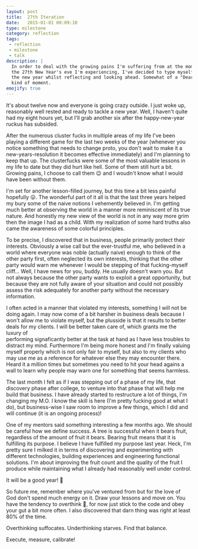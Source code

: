 ```yaml
---
layout: post
title:  27th Iteration
date:   2015-01-01 00:09:10
type: milestone
category: reflection
tags:
 - reflection
 - milestone
 - talk
description: |
  In order to deal with the growing pains I'm suffering from at the moment of
  the 27th New Year's eve I'm experiencing, I've decided to type myself into
  the new year whilst reflecting and looking ahead. Somewhat of a "Dear Diary"
  kind of moment.
emojify: true
---
```

It's about twelve now and everyone is going crazy outside.
I just woke up, reasonably well rested and ready to tackle a new year. Well, 
I haven't quite had my eight hours yet, but I'll grab another six after the 
happy-new-year ruckus has subsided.

After the numerous cluster fucks in multiple areas of my life I've been playing 
a different game for the last two weeks of the year (whenever you notice something
that needs to change proto, you don't wait to make it a new-years-resolution it
becomes effective immediately) and I'm planning to keep that up. The 
clusterfucks were some of the most valuable lessons in my life to date but they
did hurt like hell. Some of them still hurt a bit. Growing pains, I choose to 
call them :wink: and I woudn't know what I would have been 
without them.

I'm set for another lesson-filled journey, but this time a bit less painful 
hopefully :stuck_out_tongue:. The wonderful part of
it all is that the last three years helped my bury some of the naive notions I
vehemently believed in. I'm getting much better at observing the world in a 
manner more reminiscent of its true nature. And honestly my new view of the 
world is not in any way more grim then the image I had as a child. With my 
realization of some hard truths also came the awareness of some colorful 
principles.

To be precise, I discovered that in business, people primarily 
protect their interests. Obviously a wise call but the ever-trustful me, who 
believed in a world where everyone was noble (actually naive) enough to think 
of the other party first, often neglected its own interests, thinking that the 
other party would warn me whenever I would be stepping of that fucking-myself 
cliff&hellip; Well, I have news for you, buddy. He usually doesn't warn you.
But not always because the other party wants to exploit a great opportunity, 
but because they are not fully aware of your situation and could not possibly
assess the risk adequately for another party without the necessary information.

I often acted in a manner that violated my interests, something I will not be
doing again. I may now come of a bit harsher in business deals because I won't
allow me to violate myself, but the plusside is that it results to better deals 
for my clients. I will be better taken care of, which grants me the luxury of  
performing signaficantly better at the task at hand as I have less troubles to 
distract my mind. Furthermore I'm being more honest and I'm finally valuing 
myself properly which is not only fair to myself, but also to my clients who 
may use me as a reference for whatever else they may encounter there. Heard it 
a million times but sometimes you need to hit your head agains a wall to learn
why people may warn one for something that seems harmless.

The last month I felt as if I was stepping out of a phase of my life, that 
discovery phase after college, to venture into that phase that will help me
build that business. I have already started to restructure a lot of things, I'm
changing my M.O. I know the skill is here (I'm pretty fucking good at what I 
do), but business-wise I saw room to improve a few things, which I did and will 
continue (it is an ongoing process)!

One of my mentors said something interesting a few months ago. We should be
careful how we define success. A tree is successful when it bears fruit, 
regardless of the amount of fruit it bears. Bearing fruit means that it is 
fulfilling its purpose. I believe I have fulfilled my purpose last year. Heck,
I'm pretty sure I milked it in terms of discovering and experimenting with 
different technologies, building experiences and engineering functional 
solutions. I'm about improving the fruit count and the quality of the fruit I 
produce while maintaining what I already had reasonably well under control.

It will be a good year! :stars:

So future me, remember where you've ventured from but for the love of God don't 
spend much energy on it. Draw your lessons and move on. You have the tendency
to overthink :shit:, for now just stick to the code and obey
your gut a bit more often. I also discovered that darn thing was right at 
least 80% of the time.

Overthinking suffocates.
Underthinking starves.
Find that balance.

Execute, measure, calibrate!
